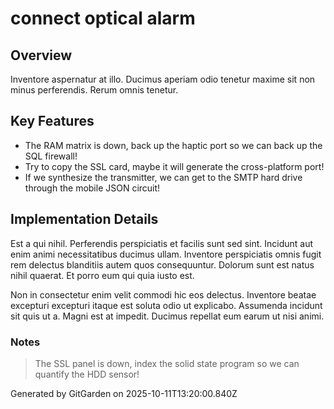 # connect optical alarm

## Overview
Inventore aspernatur at illo. Ducimus aperiam odio tenetur maxime sit non minus perferendis. Rerum omnis tenetur.

## Key Features
- The RAM matrix is down, back up the haptic port so we can back up the SQL firewall!
- Try to copy the SSL card, maybe it will generate the cross-platform port!
- If we synthesize the transmitter, we can get to the SMTP hard drive through the mobile JSON circuit!

## Implementation Details
Est a qui nihil. Perferendis perspiciatis et facilis sunt sed sint. Incidunt aut enim animi necessitatibus ducimus ullam. Inventore perspiciatis omnis fugit rem delectus blanditiis autem quos consequuntur. Dolorum sunt est natus nihil quaerat. Et porro eum qui quia iusto est.
 Non in consectetur enim velit commodi hic eos delectus. Inventore beatae excepturi excepturi itaque est soluta odio ut explicabo. Assumenda incidunt sit quis ut a. Magni est at impedit. Ducimus repellat eum earum ut nisi animi.

### Notes
> The SSL panel is down, index the solid state program so we can quantify the HDD sensor!

Generated by GitGarden on 2025-10-11T13:20:00.840Z